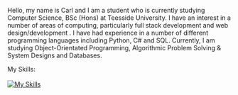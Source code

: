 Hello, my name is Carl and I am a student who is currently studying Computer Science, BSc (Hons) at Teesside University. I have an interest in a number of areas of computing, particularly full stack development and web design/development . I have had experience in a number of different programming languages including Python, C# and SQL. Currently, I am studying Object-Orientated Programming, Algorithmic Problem Solving & System Designs and Databases.

My Skills:
<br>
<br>
[![My Skills](https://skillicons.dev/icons?i=wordpress,html,css,js,java,py,cs,mysql&theme=dark)](https://skillicons.dev)

